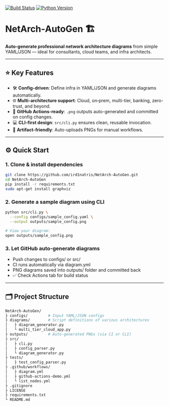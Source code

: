 [![Build Status](https://github.com/ird1natris/NetArch-AutoGen/actions/workflows/diagram.yml/badge.svg)](https://github.com/ird1natris/NetArch-AutoGen/actions)
[![Python Version](https://img.shields.io/badge/python-3.10–3.11-blue.svg)](https://www.python.org/)

# NetArch‑AutoGen 🏗️

**Auto‑generate professional network architecture diagrams** from simple YAML/JSON — ideal for consultants, cloud teams, and infra architects.

---

## ⭐ Key Features

- 🛠️ **Config-driven**: Define infra in YAML/JSON and generate diagrams automatically.
- 🌐 **Multi-architecture support**: Cloud, on‑prem, multi-tier, banking, zero-trust, and beyond.
- 🤖 **GitHub Actions-ready**: `.png` outputs auto-generated and committed on config changes.
- 💻 **CLI-first design**: `src/cli.py` ensures clean, reusable invocation.
- 📁 **Artifact-friendly**: Auto-uploads PNGs for manual workflows.

---

## ⚙️ Quick Start

### 1. Clone & install dependencies
```bash
git clone https://github.com/ird1natris/NetArch-AutoGen.git
cd NetArch‑AutoGen
pip install -r requirements.txt
sudo apt-get install graphviz
```
### 2. Generate a sample diagram using CLI
```bash
python src/cli.py \
  --config configs/sample_config.yaml \
  --output outputs/sample_config.png

# View your diagram:
open outputs/sample_config.png
```
### 3. Let GitHub auto-generate diagrams
- Push changes to configs/ or src/
- CI runs automatically via diagram.yml
- PNG diagrams saved into outputs/ folder and committed back
- ✅ Check Actions tab for build status

---

## 🗂️ Project Structure
```bash
NetArch‑AutoGen/
├ configs/         # Input YAML/JSON configs
├ diagrams/        # Script definitions of various architectures
│   ├ diagram_generator.py
│   └ multi_tier_cloud_app.py
├ outputs/         # Auto-generated PNGs (via CI or CLI)
├ src/
│   ├ cli.py
│   ├ config_parser.py
│   └ diagram_generator.py
├ tests/
│   ├ test_config_parser.py
├ .github/workflows/
│   ├ diagram.yml
│   ├ github-actions-demo.yml
│   └ list_nodes.yml
├ .gitignore
├ LICENSE
├ requirements.txt
└ README.md
```
